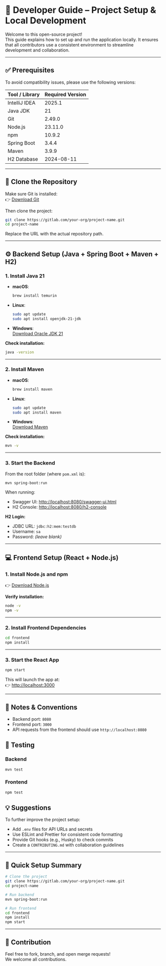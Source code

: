 # 📘 Developer Guide – Project Setup & Local Development

Welcome to this open-source project!  
This guide explains how to set up and run the application locally. It ensures that all contributors use a consistent environment to streamline development and collaboration.

---

## ✅ Prerequisites

To avoid compatibility issues, please use the following versions:

| Tool / Library           | Required Version |
|--------------------------|------------------|
| IntelliJ IDEA            | 2025.1           |
| Java JDK                 |     21           |
| Git                      | 2.49.0           |
| Node.js                  | 23.11.0          |
| npm                      | 10.9.2           |
| Spring Boot              | 3.4.4            |
| Maven                    | 3.9.9            |
| H2 Database              | 2024-08-11       |

---

## 🔁 Clone the Repository

Make sure Git is installed:  
👉 [Download Git](https://git-scm.com/downloads)

Then clone the project:

```bash
git clone https://gitlab.com/your-org/project-name.git
cd project-name
```

Replace the URL with the actual repository path.

---

## ⚙️ Backend Setup (Java + Spring Boot + Maven + H2)

### 1. Install Java 21

- **macOS**:
  ```bash
  brew install temurin
  ```

- **Linux**:
  ```bash
  sudo apt update
  sudo apt install openjdk-21-jdk
  ```

- **Windows**:  
  [Download Oracle JDK 21](https://www.oracle.com/java/technologies/javase/jdk21-archive-downloads.html)

**Check installation:**

```bash
java -version
```

---

### 2. Install Maven

- **macOS**:
  ```bash
  brew install maven
  ```

- **Linux**:
  ```bash
  sudo apt update
  sudo apt install maven
  ```

- **Windows**:  
  [Download Maven](https://maven.apache.org/download.cgi)

**Check installation:**

```bash
mvn -v
```

---

### 3. Start the Backend

From the root folder (where `pom.xml` is):

```bash
mvn spring-boot:run
```

When running:

- Swagger UI: [http://localhost:8080/swagger-ui.html](http://localhost:8080/swagger-ui.html)
- H2 Console: [http://localhost:8080/h2-console](http://localhost:8080/h2-console)

**H2 Login:**

- JDBC URL: `jdbc:h2:mem:testdb`
- Username: `sa`
- Password: *(leave blank)*

---

## 💻 Frontend Setup (React + Node.js)

### 1. Install Node.js and npm

👉 [Download Node.js](https://nodejs.org/)

**Verify installation:**

```bash
node -v
npm -v
```

---

### 2. Install Frontend Dependencies

```bash
cd frontend
npm install
```

---

### 3. Start the React App

```bash
npm start
```

This will launch the app at:  
👉 [http://localhost:3000](http://localhost:3000)

---

## 🧠 Notes & Conventions

- Backend port: `8080`  
- Frontend port: `3000`  
- API requests from the frontend should use `http://localhost:8080`



## 🧪 Testing

### Backend

```bash
mvn test
```

### Frontend

```bash
npm test
```



## 💡 Suggestions

To further improve the project setup:

- Add `.env` files for API URLs and secrets  
- Use ESLint and Prettier for consistent code formatting  
- Provide Git hooks (e.g., Husky) to check commits  
- Create a `CONTRIBUTING.md` with collaboration guidelines  

---

## 🚀 Quick Setup Summary

```bash
# Clone the project
git clone https://gitlab.com/your-org/project-name.git
cd project-name

# Run backend
mvn spring-boot:run

# Run frontend
cd frontend
npm install
npm start
```

---

## 🙌 Contribution

Feel free to fork, branch, and open merge requests!  
We welcome all contributions.

